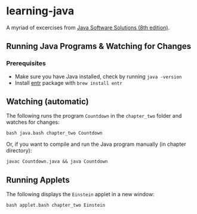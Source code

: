 # learning-java

A myriad of excercises from [Java Software Solutions (8th edition)](https://www.amazon.com/Java-Software-Solutions-John-Lewis/dp/0133594955/ref=sr_1_1?ie=UTF8&qid=1485137740&sr=8-1&keywords=9780133594959).

## Running Java Programs & Watching for Changes

### Prerequisites

- Make sure you have Java installed, check by running `java -version`
- Install [entr](https://bitbucket.org/eradman/entr/) package with `brew install entr`

## Watching (automatic)

The following runs the program `Countdown` in the `chapter_two` folder and watches for changes:

```
bash java.bash chapter_two Countdown
```

Or, if you want to compile and run the Java program manually (in chapter directory):

```
javac Countdown.java && java Countdown
```

## Running Applets

The following displays the `Einstein` applet in a new window:

```
bash applet.bash chapter_two Einstein
```